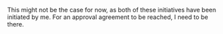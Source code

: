 This might not be the case for now, as both of these initiatives have been initiated by me. For an approval agreement to be reached, I need to be there.